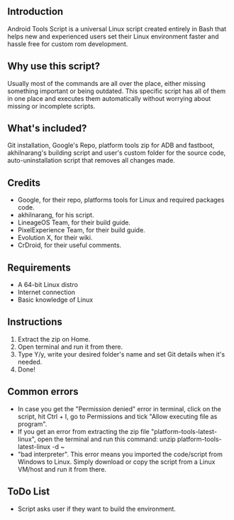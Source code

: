 ## Introduction

Android Tools Script is a universal Linux script created entirely in Bash that helps new and experienced users set their Linux environment faster and hassle free for custom rom development.

## Why use this script?

Usually most of the commands are all over the place, either missing something important or being outdated. This specific script has all of them in one place and executes them automatically without worrying about missing or incomplete scripts.

## What's included?

Git installation, Google's Repo, platform tools zip for ADB and fastboot, akhilnarang's building script and user's custom folder for the source code, auto-uninstallation script that removes all changes made.

## Credits

- Google, for their repo, platforms tools for Linux and required packages code.
- akhilnarang, for his script.
- LineageOS Team, for their build guide.
- PixelExperience Team, for their build guide.
- Evolution X, for their wiki.
- CrDroid, for their useful comments.

## Requirements

- A 64-bit Linux distro
- Internet connection
- Basic knowledge of Linux

## Instructions

1. Extract the zip on Home.
2. Open terminal and run it from there.
3. Type Y/y, write your desired folder's name and set Git details when it's needed.
4. Done!

## Common errors

- In case you get the "Permission denied" error in terminal, click on the script, hit Ctrl + I, go to Permissions and tick "Allow executing file as program".
- If you get an error from extracting the zip file "platform-tools-latest-linux", open the terminal and run this command: unzip platform-tools-latest-linux -d ~
- "bad interpreter". This error means you imported the code/script from Windows to Linux. Simply download or copy the script from a Linux VM/host and run it from there.

## ToDo List

- Script asks user if they want to build the environment.
